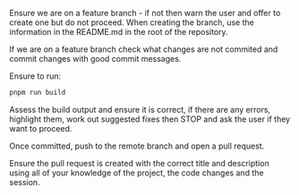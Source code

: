 Ensure we are on a feature branch - if not then warn the user and offer to create one but do not proceed. When creating the branch, use the information in the README.md in the root of the repository.

If we are on a feature branch check what changes are not commited and commit changes with good commit messages.

Ensure to run:

```bash
pnpm run build
```

Assess the build output and ensure it is correct, if there are any errors, highlight them, work out suggested fixes then STOP and ask the user if they want to proceed.

Once committed, push to the remote branch and open a pull request.

Ensure the pull request is created with the correct title and description using all of your knowledge of the project, the code changes and the session.